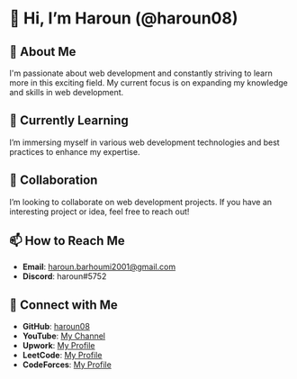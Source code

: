 # 👋 Hi, I’m Haroun (@haroun08)

## 👀 About Me
I'm passionate about web development and constantly striving to learn more in this exciting field. My current focus is on expanding my knowledge and skills in web development.

## 🌱 Currently Learning
I’m immersing myself in various web development technologies and best practices to enhance my expertise.

## 💼 Collaboration
I’m looking to collaborate on web development projects. If you have an interesting project or idea, feel free to reach out!

## 📫 How to Reach Me
- **Email**: haroun.barhoumi2001@gmail.com
- **Discord**: haroun#5752

## 🔗 Connect with Me
- **GitHub**: [haroun08](https://github.com/haroun08)
- **YouTube**: [My Channel](https://www.youtube.com/@KunHaroun)
- **Upwork**: [My Profile](https://www.upwork.com/freelancers/~017a977ffdd3ff4b4d)
- **LeetCode**: [My Profile](https://leetcode.com/u/haroun_brh/)
- **CodeForces**: [My Profile](https://codeforces.com/profile/Haroun_brh.ar)

